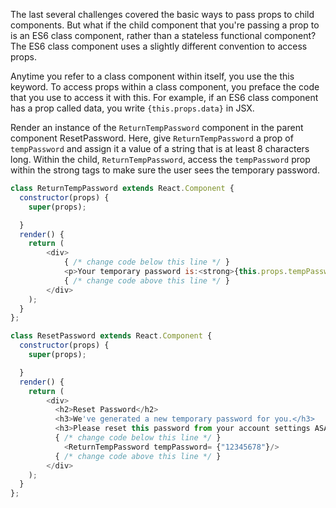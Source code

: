 The last several challenges covered the basic ways to pass props to child components. 
But what if the child component that you're passing a prop to is an ES6 class component, 
rather than a stateless functional component? The ES6 class component uses a slightly different convention to access props.

Anytime you refer to a class component within itself, you use the this keyword. 
To access props within a class component, you preface the code that you use to access it with this. For example, 
if an ES6 class component has a prop called data, you write `{this.props.data}` in JSX.


Render an instance of the `ReturnTempPassword` component in the parent component ResetPassword. 
Here, give `ReturnTempPassword` a prop of `tempPassword` and assign it a value of a string that is at least 8 characters long. 
Within the child, `ReturnTempPassword`, access the `tempPassword` prop within the strong tags to make sure the user sees the temporary password.

```js
class ReturnTempPassword extends React.Component {
  constructor(props) {
    super(props);

  }
  render() {
    return (
        <div>
            { /* change code below this line */ }
            <p>Your temporary password is:<strong>{this.props.tempPassword}</strong></p>
            { /* change code above this line */ }
        </div>
    );
  }
};

class ResetPassword extends React.Component {
  constructor(props) {
    super(props);

  }
  render() {
    return (
        <div>
          <h2>Reset Password</h2>
          <h3>We've generated a new temporary password for you.</h3>
          <h3>Please reset this password from your account settings ASAP.</h3>
          { /* change code below this line */ }
            <ReturnTempPassword tempPassword= {"12345678"}/>
          { /* change code above this line */ }
        </div>
    );
  }
};
